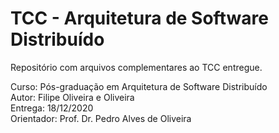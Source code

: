 # TCC - Arquitetura de Software Distribuído

Repositório com arquivos complementares ao TCC entregue.

Curso: Pós-graduação em Arquitetura de Software Distribuído<br>
Autor: Filipe Oliveira e Oliveira<br>
Entrega: 18/12/2020<br>
Orientador: Prof. Dr. Pedro Alves de Oliveira
